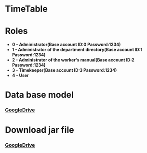 # TimeTable

# Roles

* **0 - Administrator(Base account ID:0 Password:1234)**
* **1 - Administrator of the department directory(Base account ID:1 Password:1234)**
* **2 - Administrator of the worker's manual(Base account ID:2 Password:1234)**
* **3 - Timekeeper(Base account ID:3 Password:1234)**
* **4 - User**

# Data base model
### [GoogleDrive](https://drive.google.com/file/d/1Pntzd50j6gWVybXR_Dq2ZJ1XjImtqBVr/view?usp=sharing)

# Download jar file
### [GoogleDrive](https://drive.google.com/open?id=1ncLX5xiZ1FgTvxZGBX7oFyKOYbMoKail)
